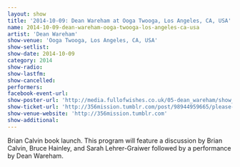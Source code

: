 ```yaml
---
layout: show
title: '2014-10-09: Dean Wareham at Ooga Twooga, Los Angeles, CA, USA'
name: 2014-10-09-dean-wareham-ooga-twooga-los-angeles-ca-usa
artist: 'Dean Wareham'
show-venue: 'Ooga Twooga, Los Angeles, CA, USA'
show-setlist: 
show-date: 2014-10-09
category: 2014
show-radio: 
show-lastfm: 
show-cancelled: 
performers: 
facebook-event-url: 
show-poster-url: 'http://media.fullofwishes.co.uk/05-dean_wareham/show_assets/2014-10-09/2014-10-09-dean-wareham-ooga-twooga.jpg'
show-ticket-url: 'http://356mission.tumblr.com/post/98944959665/please-join-us-to-celebrate-the-release-of-brian'
show-venue-website: 'http://356mission.tumblr.com'
show-additional: 
---
```

Brian Calvin book launch. This program will feature a discussion by Brian Calvin, Bruce Hainley, and Sarah Lehrer-Graiwer followed by a performance by Dean Wareham.